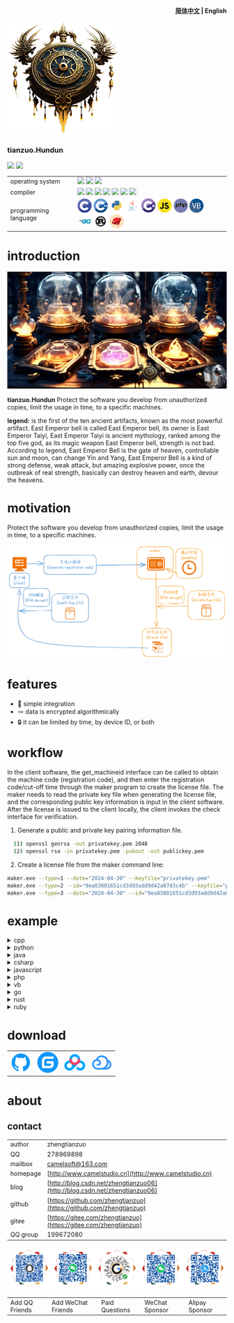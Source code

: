 <h4 align="right"><strong><a href="README.md">简体中文</a></strong> | English</h4>

![](img/logo.png)

### tianzuo.Hundun

![](https://img.shields.io/badge/release-1.0.0.0-blue.svg)
![](https://img.shields.io/badge/date-24.1.1-orange.svg)

||||
|--|--|--|
|operating system|![](https://img.shields.io/badge/os-windows_7+-blue.svg) ![](https://img.shields.io/badge/os-macos_10.14+-lightgrey.svg) ![](https://img.shields.io/badge/os-ubuntu_20.04+-orange.svg) ||
|compiler|![](https://img.shields.io/badge/c++-11-blue.svg) ![](https://img.shields.io/badge/msvc-14.0-blue.svg) ![](https://img.shields.io/badge/msvc-14.1-blue.svg) ![](https://img.shields.io/badge/msvc-14.2-blue.svg) ![](https://img.shields.io/badge/msvc-14.3-blue.svg) ![](https://img.shields.io/badge/llvm-10.0-lightgrey.svg) ![](https://img.shields.io/badge/gcc-9.4-orange.svg)||
|programming language|![](img/C.png) ![](img/C__.png) ![](img/Python.png) ![](img/Java.png) ![](img/C_.png) ![](img/JavaScript.png) ![](img/PHP.png) ![](img/Visual_Basic.png) ![](img/Go.png) ![](img/Rust.png) ![](img/Ruby.png)||
# introduction

![](img/alchemy_tianzuo.Hundun.jpg)

**tianzuo.Hundun** Protect the software you develop from unauthorized copies, limit the usage in time, to a specific machines.

**legend:**
is the first of the ten ancient artifacts, known as the most powerful artifact. East Emperor bell is called East Emperor bell, its owner is East Emperor Taiyi, East Emperor Taiyi is ancient mythology, ranked among the top five god, as its magic weapon East Emperor bell, strength is not bad. According to legend, East Emperor Bell is the gate of heaven, controllable sun and moon, can change Yin and Yang, East Emperor Bell is a kind of strong defense, weak attack, but amazing explosive power, once the outbreak of real strength, basically can destroy heaven and earth, devour the heavens.

# motivation
Protect the software you develop from unauthorized copies, limit the usage in time, to a specific machines.

![](img/tianzuo.Hundun.png)

# features

- 🧩 simple integration
- 🪢 data is encrypted algorithmically
- 🔒 it can be limited by time, by device ID, or both

# workflow

In the client software, the get_machineid interface can be called to obtain the machine code (registration code), and then enter the registration code/cut-off time through the maker program to create the license file. The maker needs to read the private key file when generating the license file, and the corresponding public key information is input in the client software. After the license is issued to the client locally, the client invokes the check interface for verification.

1. Generate a public and private key pairing information file.
  
```bash
  (1) openssl genrsa -out privatekey.pem 2048                           // Create a private key file
  (2) openssl rsa -in privatekey.pem -pubout -out publickey.pem         // Create a public key file based on the private key file
```

2. Create a license file from the maker command line:

```bash
maker.exe --type=1 --date="2024-04-30" --keyfile="privatekey.pem"                                           // Generate only time-limited license files
maker.exe --type=2 --id="9ea03801651cd3d93add9d42a07d3c4b" --keyfile="privatekey.pem"                       // Only license files with machine code restrictions are generated
maker.exe --type=3 --date="2024-04-30" --id="9ea03801651cd3d93add9d42a07d3c4b" --keyfile="privatekey.pem"   // Generate license files that have both time and machine code limits
```

# example
<details>
  <summary>cpp</summary>

```cpp

```
</details>

<details>
  <summary>python</summary>

```python

```
</details>

<details>
  <summary>java</summary>

```java

```
</details>

<details>
  <summary>csharp</summary>

```csharp

```
</details>

<details>
  <summary>javascript</summary>

```js

```
</details>

<details>
  <summary>php</summary>

```php

```
</details>

<details>
  <summary>vb</summary>

```vb

```
</details>

<details>
  <summary>go</summary>

```go

```
</details>

<details>
  <summary>rust</summary>

```rust

```
</details>

<details>
  <summary>ruby</summary>

```ruby

```
</details>

# download

|||||
|--|--|--|--|
|[![download](img/com_btnGitHub.svg)](https://github.com/zhengtianzuo/tianzuo.Hundun/releases)|[![download](img/com_btnGitee.svg)](https://gitee.com/zhengtianzuo/tianzuo.Hundun/releases)|[![download](img/down_baidu.svg)](https://pan.baidu.com/s/1MMBny5AbKTfKn0hWjV5BEw?pwd=1234)|[![download](img/down_weiyun.svg)](https://share.weiyun.com/TtFiXpyV)|

# about
## contact

||||
|--|--|--|
|author|zhengtianzuo||
|QQ|278969898||
|mailbox|camelsoft@163.com||
|homepage|[http://www.camelstudio.cn](http://www.camelstudio.cn)||
|blog|[http://blog.csdn.net/zhengtianzuo06](http://blog.csdn.net/zhengtianzuo06)||
|github|[https://github.com/zhengtianzuo](https://github.com/zhengtianzuo)||
|gitee|[https://gitee.com/zhengtianzuo](https://gitee.com/zhengtianzuo)||
|QQ group|199672080||

![](img/allinone.png)

||||||
|--|--|--|--|--|
|Add QQ Friends|Add WeChat Friends|Paid Questions|WeChat Sponsor|Alipay Sponsor|




